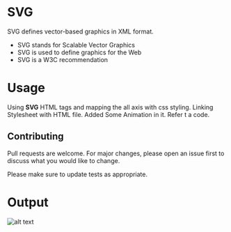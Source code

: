 # SVG

SVG defines vector-based graphics in XML format.
-   SVG stands for Scalable Vector Graphics
-   SVG is used to define graphics for the Web
-   SVG is a W3C recommendation


# Usage

Using **SVG** HTML tags and mapping the all axis with css styling.
Linking Stylesheet with HTML file.
Added Some Animation in it. Refer t a code.

## Contributing

Pull requests are welcome. For major changes, please open an issue first to discuss what you would like to change.

Please make sure to update tests as appropriate.
# Output
![alt text](https://www.instagram.com/p/CNsK-HOgJs8/?utm_source=ig_web_copy_link)
